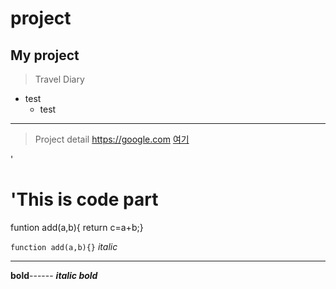 # project
## My project
> Travel Diary
  * test
    * test
**************************************

>Project detail
<https://google.com> 
[여기](https://google.com)

'<h1>'This is code part</h1>
   funtion add(a,b){  return c=a+b;}
   
   ```function add(a,b){}```
*italic* 
***************
**bold**------
***italic bold***
